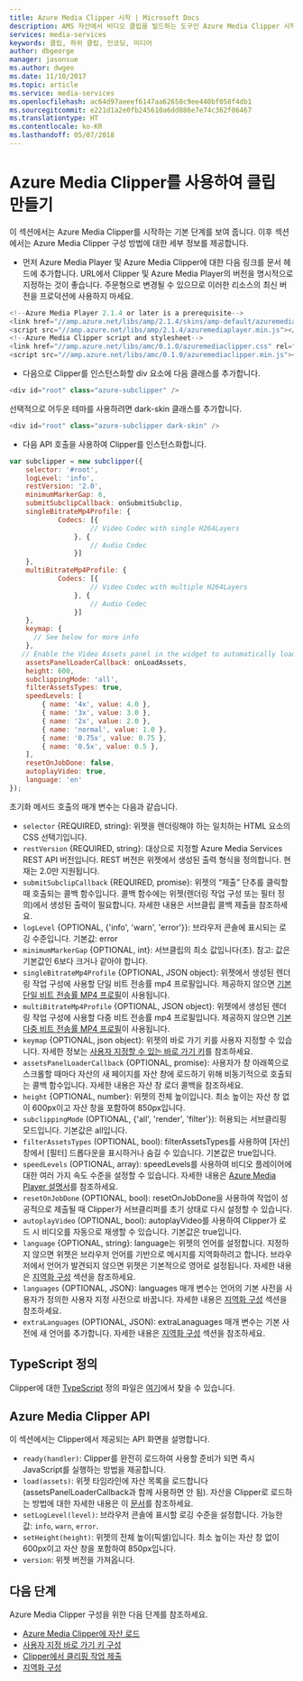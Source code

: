 ```yaml
---
title: Azure Media Clipper 시작 | Microsoft Docs
description: AMS 자산에서 비디오 클립을 빌드하는 도구인 Azure Media Clipper 시작
services: media-services
keywords: 클립, 하위 클립, 인코딩, 미디어
author: dbgeorge
manager: jasonsue
ms.author: dwgeo
ms.date: 11/10/2017
ms.topic: article
ms.service: media-services
ms.openlocfilehash: ac64d97aeeef6147aa62658c9ee440bf058f4db1
ms.sourcegitcommit: e221d1a2e0fb245610a6dd886e7e74c362f06467
ms.translationtype: HT
ms.contentlocale: ko-KR
ms.lasthandoff: 05/07/2018
---
```

# <a name="create-clips-with-azure-media-clipper"></a>Azure Media Clipper를 사용하여 클립 만들기
이 섹션에서는 Azure Media Clipper를 시작하는 기본 단계를 보여 줍니다. 이후 섹션에서는 Azure Media Clipper 구성 방법에 대한 세부 정보를 제공합니다.

- 먼저 Azure Media Player 및 Azure Media Clipper에 대한 다음 링크를 문서 헤드에 추가합니다. URL에서 Clipper 및 Azure Media Player의 버전을 명시적으로 지정하는 것이 좋습니다. 주문형으로 변경될 수 있으므로 이러한 리소스의 최신 버전을 프로덕션에 사용하지 마세요.

```javascript
<!--Azure Media Player 2.1.4 or later is a prerequisite-->
<link href="//amp.azure.net/libs/amp/2.1.4/skins/amp-default/azuremediaplayer.min.css" rel="stylesheet">
<script src="//amp.azure.net/libs/amp/2.1.4/azuremediaplayer.min.js"></script>
<!--Azure Media Clipper script and stylesheet-->
<link href="//amp.azure.net/libs/amc/0.1.0/azuremediaclipper.css" rel="stylesheet">
<script src="//amp.azure.net/libs/amc/0.1.0/azuremediaclipper.min.js"></script>
```

- 다음으로 Clipper를 인스턴스화할 div 요소에 다음 클래스를 추가합니다.

```javascript
<div id="root" class="azure-subclipper" />
```

선택적으로 어두운 테마를 사용하려면 dark-skin 클래스를 추가합니다.

```javascript
<div id="root" class="azure-subclipper dark-skin" />
```

- 다음 API 호출을 사용하여 Clipper를 인스턴스화합니다.

```javascript
var subclipper = new subclipper({
    selector: '#root',
    logLevel: 'info',
    restVersion: '2.0',
    minimumMarkerGap: 6,
    submitSubclipCallback: onSubmitSubclip,
    singleBitrateMp4Profile: {
            Codecs: [{
                    // Video Codec with single H264Layers
                }, {
                    // Audio Codec
                }]
    },
    multiBitrateMp4Profile: {
            Codecs: [{
                    // Video Codec with multiple H264Layers
                }, {
                    // Audio Codec
                }]
    },
    keymap: {
      // See below for more info
    },
   // Enable the Video Assets panel in the widget to automatically load assets (input contract)
    assetsPanelLoaderCallback: onLoadAssets,
    height: 600,
    subclippingMode: 'all',
    filterAssetsTypes: true,
    speedLevels: [
        { name: '4x', value: 4.0 },
        { name: '3x', value: 3.0 },
        { name: '2x', value: 2.0 },
        { name: 'normal', value: 1.0 },
        { name: '0.75x', value: 0.75 },
        { name: '0.5x', value: 0.5 },
    ],
    resetOnJobDone: false,
    autoplayVideo: true,
    language: 'en'    
});
```

초기화 메서드 호출의 매개 변수는 다음과 같습니다.
- `selector` {REQUIRED, string}: 위젯을 렌더링해야 하는 일치하는 HTML 요소의 CSS 선택기입니다.
- `restVersion` {REQUIRED, string}: 대상으로 지정할 Azure Media Services REST API 버전입니다. REST 버전은 위젯에서 생성된 출력 형식을 정의합니다. 현재는 2.0만 지원됩니다.
- `submitSubclipCallback` {REQUIRED, promise}: 위젯의 “제출” 단추를 클릭할 때 호출되는 콜백 함수입니다. 콜백 함수에는 위젯(렌더링 작업 구성 또는 필터 정의)에서 생성된 출력이 필요합니다. 자세한 내용은 서브클립 콜백 제출을 참조하세요.
- `logLevel` {OPTIONAL, {'info', 'warn', 'error'}}: 브라우저 콘솔에 표시되는 로깅 수준입니다. 기본값: error
- `minimumMarkerGap` {OPTIONAL, int}: 서브클립의 최소 값입니다(초). 참고: 값은 기본값인 6보다 크거나 같아야 합니다.
- `singleBitrateMp4Profile` {OPTIONAL, JSON object}: 위젯에서 생성된 렌더링 작업 구성에 사용할 단일 비트 전송률 mp4 프로필입니다. 제공하지 않으면 [기본 단일 비트 전송률 MP4 프로필](https://docs.microsoft.com/azure/media-services/media-services-mes-preset-h264-single-bitrate-1080p)이 사용됩니다.
- `multiBitrateMp4Profile` {OPTIONAL, JSON object}: 위젯에서 생성된 렌더링 작업 구성에 사용할 다중 비트 전송률 mp4 프로필입니다. 제공하지 않으면 [기본 다중 비트 전송률 MP4 프로필](https://docs.microsoft.com/azure/media-services/media-services-mes-preset-h264-multiple-bitrate-1080p)이 사용됩니다.
- `keymap` {OPTIONAL, json object}: 위젯의 바로 가기 키를 사용자 지정할 수 있습니다. 자세한 정보는 [사용자 지정할 수 있는 바로 가기 키](media-services-azure-media-clipper-keyboard-shortcuts.md)를 참조하세요.
- `assetsPanelLoaderCallback` {OPTIONAL, promise}: 사용자가 창 아래쪽으로 스크롤할 때마다 자산의 새 페이지를 자산 창에 로드하기 위해 비동기적으로 호출되는 콜백 함수입니다. 자세한 내용은 자산 창 로더 콜백을 참조하세요.
- `height` {OPTIONAL, number}: 위젯의 전체 높이입니다. 최소 높이는 자산 창 없이 600px이고 자산 창을 포함하여 850px입니다.
- `subclippingMode` (OPTIONAL, {'all', 'render', 'filter'}): 허용되는 서브클리핑 모드입니다. 기본값은 all입니다.
- `filterAssetsTypes` (OPTIONAL, bool): filterAssetsTypes를 사용하여 [자산] 창에서 [필터] 드롭다운을 표시하거나 숨길 수 있습니다. 기본값은 true입니다.
- `speedLevels` (OPTIONAL, array): speedLevels를 사용하여 비디오 플레이어에 대한 여러 가지 속도 수준을 설정할 수 있습니다. 자세한 내용은 [Azure Media Player 설명서](http://amp.azure.net/libs/amp/latest/docs/#amp.player.playbackspeedoptions)를 참조하세요.
- `resetOnJobDone` (OPTIONAL, bool): resetOnJobDone을 사용하여 작업이 성공적으로 제출될 때 Clipper가 서브클리퍼를 초기 상태로 다시 설정할 수 있습니다.
- `autoplayVideo` (OPTIONAL, bool): autoplayVideo를 사용하여 Clipper가 로드 시 비디오를 자동으로 재생할 수 있습니다. 기본값은 true입니다.
- `language` {OPTIONAL, string}: language는 위젯의 언어를 설정합니다. 지정하지 않으면 위젯은 브라우저 언어를 기반으로 메시지를 지역화하려고 합니다. 브라우저에서 언어가 발견되지 않으면 위젯은 기본적으로 영어로 설정됩니다. 자세한 내용은 [지역화 구성](media-services-azure-media-clipper-localization.md) 섹션을 참조하세요.
- `languages` {OPTIONAL, JSON}: languages 매개 변수는 언어의 기본 사전을 사용자가 정의한 사용자 지정 사전으로 바꿉니다. 자세한 내용은 [지역화 구성](media-services-azure-media-clipper-localization.md) 섹션을 참조하세요.
- `extraLanguages` (OPTIONAL, JSON): extraLanaguages 매개 변수는 기본 사전에 새 언어를 추가합니다. 자세한 내용은 [지역화 구성](media-services-azure-media-clipper-localization.md) 섹션을 참조하세요.

## <a name="typescript-definition"></a>TypeScript 정의
Clipper에 대한 [TypeScript](https://www.typescriptlang.org/) 정의 파일은 [여기](http://amp.azure.net/libs/amc/latest/azuremediaclipper.d.ts)에서 찾을 수 있습니다.

## <a name="azure-media-clipper-api"></a>Azure Media Clipper API
이 섹션에서는 Clipper에서 제공되는 API 화면을 설명합니다.

- `ready(handler)`: Clipper를 완전히 로드하여 사용할 준비가 되면 즉시 JavaScript를 실행하는 방법을 제공합니다. 
- `load(assets)`: 위젯 타임라인에 자산 목록을 로드합니다(assetsPanelLoaderCallback과 함께 사용하면 안 됨). 자산을 Clipper로 로드하는 방법에 대한 자세한 내용은 이 [문서](media-services-azure-media-clipper-load-assets.md)를 참조하세요.
- `setLogLevel(level)`: 브라우저 콘솔에 표시할 로깅 수준을 설정합니다. 가능한 값: `info`, `warn`, `error`.
- `setHeight(height)`: 위젯의 전체 높이(픽셀)입니다. 최소 높이는 자산 창 없이 600px이고 자산 창을 포함하여 850px입니다.
- `version`: 위젯 버전을 가져옵니다.

## <a name="next-steps"></a>다음 단계
Azure Media Clipper 구성을 위한 다음 단계를 참조하세요.
- [Azure Media Clipper에 자산 로드](media-services-azure-media-clipper-load-assets.md)
- [사용자 지정 바로 가기 키 구성](media-services-azure-media-clipper-keyboard-shortcuts.md)
- [Clipper에서 클리핑 작업 제출](media-services-azure-media-clipper-submit-job.md)
- [지역화 구성](media-services-azure-media-clipper-localization.md)